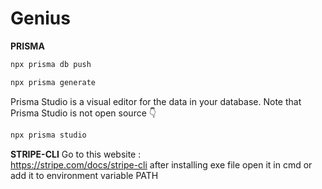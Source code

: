 # Genius

**PRISMA**
```bash
npx prisma db push
```
```bash
npx prisma generate
```
Prisma Studio is a visual editor for the data in your database. Note that Prisma Studio is not open source 👇
```bash
npx prisma studio
```
**STRIPE-CLI**
Go to this website : <br/>
<a>
https://stripe.com/docs/stripe-cli
</a>
after installing exe file open it in cmd or add it to environment variable PATH 
